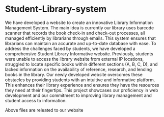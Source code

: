 # Student-Library-system
<p>We have developed a website to create an innovative Library Information Management System. The main idea is currently our library uses barcode scanner that records the book check-in and check-out processes, all managed efficiently by librarians through emails. This system ensures that librarians can maintain an accurate and up-to-date database with ease.
To address the challenges faced by students, we have developed a comprehensive Student Library Informative website. Previously, students were unable to access the library website from external IP locations, struggled to locate specific books within different sections (A, B, C, D), and lacked information on the availability of reference, research, and lending books in the library.
Our newly developed website overcomes these obstacles by providing students with an intuitive and informative platform. This enhances their library experience and ensures they have the resources they need at their fingertips. This project showcases our proficiency in web development and our commitment to improving library management and student access to information.</p>
<p>Above files are releated to our website</p>
